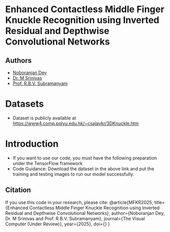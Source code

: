 # Enhanced Contactless Middle Finger Knuckle Recognition using Inverted Residual and Depthwise Convolutional Networks

## Authors
- [Noboranjan Dey]()
- [Dr. M Srinivas]()
- [Prof. R.B.V. Subramanyam]()

# Datasets
- Dataset is publicly available at https://www4.comp.polyu.edu.hk/~csajaykr/3DKnuckle.htm

# Introduction

- If you want to use our code, you must have the following preparation under the TensorFlow framework
- Code Guidance: Download the dataset in the above link and put the training and testing images to run our model successfully.

## Citation
If you use this code in your research, please cite:
@article{MFKR2025, title={Enhanced Contactless Middle Finger Knuckle Recognition using Inverted Residual and Depthwise Convolutional Networks}, author={Noboranjan Dey, Dr. M Srinivas and Prof. R.B.V. Subramanyam}, journal={The Visual Computer (Under Review)}, year={2025}, doi={} }
